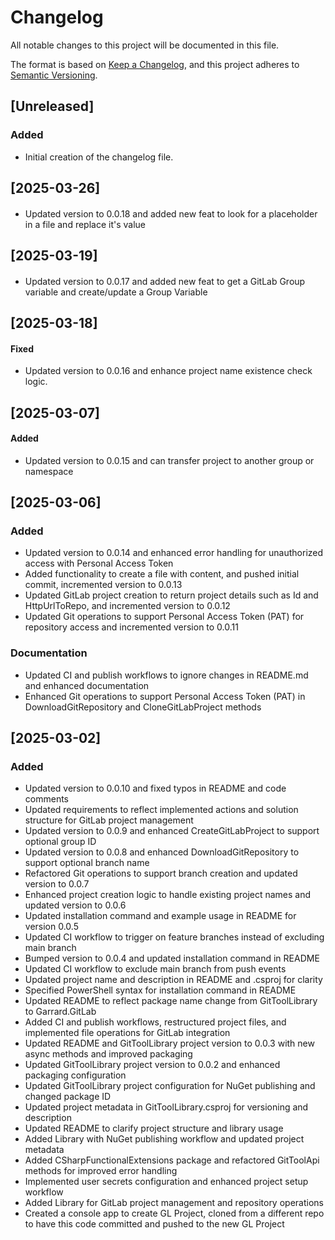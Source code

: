 # Changelog

All notable changes to this project will be documented in this file.

The format is based on [Keep a Changelog](https://keepachangelog.com/en/1.0.0/),
and this project adheres to [Semantic Versioning](https://semver.org/spec/v2.0.0.html).

## [Unreleased]

### Added
- Initial creation of the changelog file.

## [2025-03-26]

####
- Updated version to 0.0.18 and added new feat to look for a placeholder in a file and replace it's value

## [2025-03-19]

####
- Updated version to 0.0.17 and added new feat to get a GitLab Group variable and create/update a Group Variable

## [2025-03-18]

#### Fixed
- Updated version to 0.0.16 and enhance project name existence check logic.

## [2025-03-07]

#### Added
- Updated version to 0.0.15 and can transfer project to another group or namespace 

## [2025-03-06]

### Added
- Updated version to 0.0.14 and enhanced error handling for unauthorized access with Personal Access Token
- Added functionality to create a file with content, and pushed initial commit, incremented version to 0.0.13
- Updated GitLab project creation to return project details such as Id and HttpUrlToRepo, and incremented version to 0.0.12
- Updated Git operations to support Personal Access Token (PAT) for repository access and incremented version to 0.0.11

### Documentation
- Updated CI and publish workflows to ignore changes in README.md and enhanced documentation
- Enhanced Git operations to support Personal Access Token (PAT) in DownloadGitRepository and CloneGitLabProject methods

## [2025-03-02]

### Added
- Updated version to 0.0.10 and fixed typos in README and code comments
- Updated requirements to reflect implemented actions and solution structure for GitLab project management
- Updated version to 0.0.9 and enhanced CreateGitLabProject to support optional group ID
- Updated version to 0.0.8 and enhanced DownloadGitRepository to support optional branch name
- Refactored Git operations to support branch creation and updated version to 0.0.7
- Enhanced project creation logic to handle existing project names and updated version to 0.0.6
- Updated installation command and example usage in README for version 0.0.5
- Updated CI workflow to trigger on feature branches instead of excluding main branch
- Bumped version to 0.0.4 and updated installation command in README
- Updated CI workflow to exclude main branch from push events
- Updated project name and description in README and .csproj for clarity
- Specified PowerShell syntax for installation command in README
- Updated README to reflect package name change from GitToolLibrary to Garrard.GitLab
- Added CI and publish workflows, restructured project files, and implemented file operations for GitLab integration
- Updated README and GitToolLibrary project version to 0.0.3 with new async methods and improved packaging
- Updated GitToolLibrary project version to 0.0.2 and enhanced packaging configuration
- Updated GitToolLibrary project configuration for NuGet publishing and changed package ID
- Updated project metadata in GitToolLibrary.csproj for versioning and description
- Updated README to clarify project structure and library usage
- Added Library with NuGet publishing workflow and updated project metadata
- Added CSharpFunctionalExtensions package and refactored GitToolApi methods for improved error handling
- Implemented user secrets configuration and enhanced project setup workflow
- Added Library for GitLab project management and repository operations
- Created a console app to create GL Project, cloned from a different repo to have this code committed and pushed to the new GL Project
